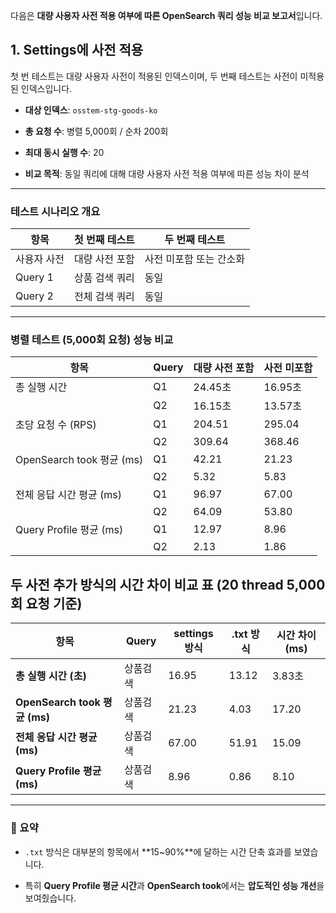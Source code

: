 다음은 **대량 사용자 사전 적용 여부에 따른 OpenSearch 쿼리 성능 비교 보고서**입니다. 

## 1. Settings에 사전 적용

첫 번 테스트는 대량 사용자 사전이 적용된 인덱스이며,
두 번째 테스트는 사전이 미적용된 인덱스입니다.

- **대상 인덱스**: `osstem-stg-goods-ko`
    
- **총 요청 수**: 병렬 5,000회 / 순차 200회
    
- **최대 동시 실행 수**: 20
    
- **비교 목적**: 동일 쿼리에 대해 대량 사용자 사전 적용 여부에 따른 성능 차이 분석
    

---

### 테스트 시나리오 개요

| 항목      | 첫 번째 테스트 | 두 번째 테스트      |
| ------- | -------- | ------------- |
| 사용자 사전  | 대량 사전 포함 | 사전 미포함 또는 간소화 |
| Query 1 | 상품 검색 쿼리 | 동일            |
| Query 2 | 전체 검색 쿼리 | 동일            |

---

### 병렬 테스트 (5,000회 요청) 성능 비교

| 항목                      | Query | 대량 사전 포함 | 사전 미포함 |
| ------------------------- | ----- | -------------- |:----------- |
| 총 실행 시간              | Q1    | 24.45초        | 16.95초     |
|                           | Q2    | 16.15초        | 13.57초     |
| 초당 요청 수 (RPS)        | Q1    | 204.51         | 295.04      |
|                           | Q2    | 309.64         | 368.46      |
| OpenSearch took 평균 (ms) | Q1    | 42.21          | 21.23       |
|                           | Q2    | 5.32           | 5.83        |
| 전체 응답 시간 평균 (ms)  | Q1    | 96.97          | 67.00       |
|                           | Q2    | 64.09          | 53.80       |
| Query Profile 평균 (ms)   | Q1    | 12.97          | 8.96        |
|                           | Q2    | 2.13           | 1.86        |

## 두 사전 추가 방식의 시간 차이 비교 표 (20 thread 5,000회 요청 기준)

| 항목                          | Query | settings 방식 | .txt 방식 | 시간 차이 (ms) |
| --------------------------- | ----- | ----------- | ------- | ---------- |
| **총 실행 시간 (초)**             | 상품검색  | 16.95       | 13.12   | 3.83초      |
| **OpenSearch took 평균 (ms)** | 상품검색  | 21.23       | 4.03    | 17.20      |
| **전체 응답 시간 평균 (ms)**        | 상품검색  | 67.00       | 51.91   | 15.09      |
| **Query Profile 평균 (ms)**   | 상품검색  | 8.96        | 0.86    | 8.10       |

---

### 🧩 요약

- `.txt` 방식은 대부분의 항목에서 **15~90%**에 달하는 시간 단축 효과를 보였습니다.
    
- 특히 **Query Profile 평균 시간**과 **OpenSearch took**에서는 **압도적인 성능 개선**을 보여줬습니다.